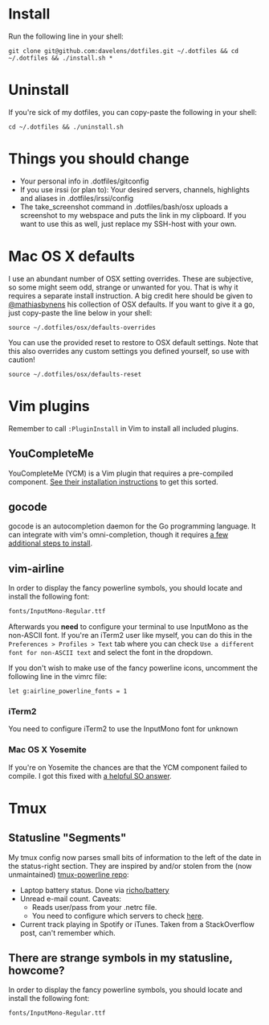 # Install
Run the following line in your shell:

    git clone git@github.com:davelens/dotfiles.git ~/.dotfiles && cd ~/.dotfiles && ./install.sh *

# Uninstall
If you're sick of my dotfiles, you can copy-paste the following in your shell:

	cd ~/.dotfiles && ./uninstall.sh

# Things you should change
- Your personal info in .dotfiles/gitconfig
- If you use irssi (or plan to): Your desired servers, channels, highlights and aliases in .dotfiles/irssi/config
- The take_screenshot command in .dotfiles/bash/osx uploads a screenshot to my webspace and puts the link in my clipboard. If you want to use this as well, just replace my SSH-host with your own.

# Mac OS X defaults
I use an abundant number of OSX setting overrides. These are subjective, so some might seem odd, strange or unwanted for you. That is why it requires a separate install instruction. A big credit here should be given to [@mathiasbynens](http://github.com/mathiasbynens) his collection of OSX defaults. If you want to give it a go, just copy-paste the line below in your shell:

	source ~/.dotfiles/osx/defaults-overrides

You can use the provided reset to restore to OSX default settings. Note that this also overrides any custom settings you defined yourself, so use with caution!

	source ~/.dotfiles/osx/defaults-reset

# Vim plugins
Remember to call ```:PluginInstall``` in Vim to install all included plugins.

## YouCompleteMe
YouCompleteMe (YCM) is a Vim plugin that requires a pre-compiled component. [See their installation instructions](https://github.com/Valloric/YouCompleteMe#installation) to get this sorted.

## gocode
gocode is an autocompletion daemon for the Go programming language. It can integrate with vim's omni-completion, though it requires [a few additional steps to install](https://github.com/nsf/gocode/blob/master/README.md#setup).

## vim-airline
In order to display the fancy powerline symbols, you should locate and install the following font:
```bash
fonts/InputMono-Regular.ttf
```
Afterwards you **need** to configure your terminal to use InputMono as the non-ASCII font. If you're an iTerm2 user like myself, you can do this in the ```Preferences > Profiles > Text``` tab where you can check ```Use a different font for non-ASCII text``` and select the font in the dropdown.

If you don't wish to make use of the fancy powerline icons, uncomment the following line in the vimrc file:
```vimscript
let g:airline_powerline_fonts = 1
```


### iTerm2
You need to configure iTerm2 to use the InputMono font for unknown

### Mac OS X Yosemite
If you're on Yosemite the chances are that the YCM component failed to compile. I got this fixed with [a helpful SO answer](http://stackoverflow.com/questions/29529455/missing-c-header-debug-after-updating-osx-command-line-tools-6-3#answer-29576048).

# Tmux
## Statusline "Segments"
My tmux config now parses small bits of information to the left of the date in the status-right section. They are inspired by and/or stolen from the (now unmaintained) [tmux-powerline repo](https://github.com/erikw/tmux-powerline):

* Laptop battery status. Done via [richo/battery](https://github.com/richo/battery)
* Unread e-mail count. Caveats:
  * Reads user/pass from your .netrc file.
  * You need to configure which servers to check [here](https://github.com/davelens/dotfiles/blob/master/bin/tmux/mailcount.sh#L6).
* Current track playing in Spotify or iTunes. Taken from a StackOverflow post, can't remember which.

## There are strange symbols in my statusline, howcome?
In order to display the fancy powerline symbols, you should locate and install the following font:
```bash
fonts/InputMono-Regular.ttf
```
